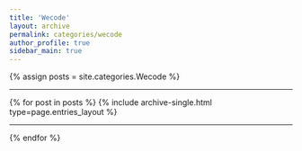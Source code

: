 ```yaml
---
title: 'Wecode'
layout: archive
permalink: categories/wecode
author_profile: true
sidebar_main: true
---
```


{% assign posts = site.categories.Wecode %}<hr />
{% for post in posts %} {% include archive-single.html type=page.entries_layout %} <hr/>{% endfor %}

&nbsp;
